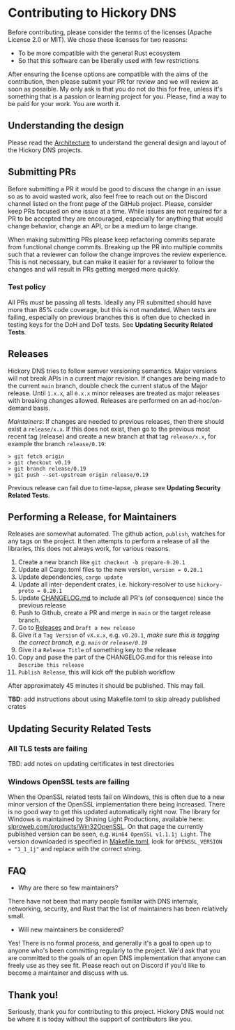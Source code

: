 # Contributing to Hickory DNS

Before contributing, please consider the terms of the licenses (Apache License 2.0 or MIT). We chose these licenses for two reasons:

- To be more compatible with the general Rust ecosystem
- So that this software can be liberally used with few restrictions

After ensuring the license options are compatible with the aims of the contribution, then please submit your PR for review and we will review as soon as possible. My only ask is that you do not do this for free, unless it's something that is a passion or learning project for you. Please, find a way to be paid for your work. You are worth it.

## Understanding the design

Please read the [Architecture](ARCHITECTURE.md) to understand the general design and layout of the Hickory DNS projects.

## Submitting PRs

Before submitting a PR it would be good to discuss the change in an issue so as to avoid wasted work, also feel free to reach out on the Discord channel listed on the front page of the GitHub project. Please, consider keep PRs focused on one issue at a time. While issues are not required for a PR to be accepted they are encouraged, especially for anything that would change behavior, change an API, or be a medium to large change.

When making submitting PRs please keep refactoring commits separate from functional change commits. Breaking up the PR into multiple commits such that a reviewer can follow the change improves the review experience. This is not necessary, but can make it easier for a reviewer to follow the changes and will result in PRs getting merged more quickly.

### Test policy

All PRs *must* be passing all tests. Ideally any PR submitted should have more than 85% code coverage, but this is not mandated. When tests are failing, especially on previous branches this is often due to checked in testing keys for the DoH and DoT tests. See **Updating Security Related Tests**.

## Releases

Hickory DNS tries to follow semver versioning semantics. Major versions will not break APIs in a current major revision. If changes are being made to the current `main` branch, double check the current status of the Major release. Until `1.x.x`, all `0.x.x` minor releases are treated as major releases with breaking changes allowed. Releases are performed on an ad-hoc/on-demand basis.

*Maintainers*: If changes are needed to previous releases, then there should exist a `release/x.x`. If this does not exist, then go to the previous most recent tag (release) and create a new branch at that tag `release/x.x`, for example the branch `release/0.19`:

```shell
> git fetch origin
> git checkout v0.19
> git branch release/0.19
> git push --set-upstream origin release/0.19
```

Previous release can fail due to time-lapse, please see **Updating Security Related Tests**.

## Performing a Release, for Maintainers

Releases are somewhat automated. The github action, `publish`, watches for any tags on the project. It then attempts to perform a release of all the libraries, this does not always work, for various reasons.

1. Create a new branch like `git checkout -b prepare-0.20.1`
1. Update all Cargo.toml files to the new version, `version = 0.20.1`
1. Update dependencies, `cargo update`
1. Update all inter-dependent crates, i.e. hickory-resolver to use `hickory-proto = 0.20.1`
1. Update [CHANGELOG.md](CHANGELOG.md) to include all PR's (of consequence) since the previous release
1. Push to Github, create a PR and merge in `main` or the target release branch.
1. Go to [Releases](https://github.com/bluejekyll/hickory-dns/releases) and `Draft a new release`
1. Give it a `Tag Version` of `vX.x.x`, e.g. `v0.20.1`, *make sure this is tagging the correct branch, e.g. `main` or `release/0.19`*
1. Give it a  `Release Title` of something key to the release
1. Copy and pase the part of the CHANGELOG.md for this release into `Describe this release`
1. `Publish Release`, this will kick off the publish workflow

After approximately 45 minutes it should be published. This may fail.

**TBD**: add instructions about using Makefile.toml to skip already published crates

## Updating Security Related Tests

### All TLS tests are failing

TBD: add notes on updating certificates in test directories

### Windows OpenSSL tests are failing

When the OpenSSL related tests fail on Windows, this is often due to a new minor version of the OpenSSL implementation there being increased. There is no good way to get this updated automatically right now. The library for Windows is maintained by Shining Light Productions, available here: [slproweb.com/products/Win32OpenSSL](https://slproweb.com/products/Win32OpenSSL.html). On that page the currently published version can be seen, e.g. `Win64 OpenSSL v1.1.1j Light`. The version downloaded is specified in [Makefile.toml](Makefile.toml), look for `OPENSSL_VERSION = "1_1_1j"` and replace with the correct string.

## FAQ

- Why are there so few maintainers?

There have not been that many people familiar with DNS internals, networking, security, and Rust that the list of maintainers has been relatively small.

- Will new maintainers be considered?

Yes! There is no formal process, and generally it's a goal to open up to anyone who's been committing regularly to the project. We'd ask that you are committed to the goals of an open DNS implementation that anyone can freely use as they see fit. Please reach out on Discord if you'd like to become a maintainer and discuss with us.

## Thank you!

Seriously, thank you for contributing to this project. Hickory DNS would not be where it is today without the support of contributors like you.
